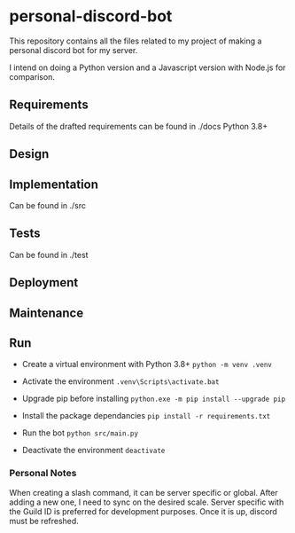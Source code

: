 # personal-discord-bot
This repository contains all the files related to my project of making a personal discord bot for my server.

I intend on doing a Python version and a Javascript version with Node.js for comparison.

## Requirements
Details of the drafted requirements can be found in ./docs
Python 3.8+

## Design

## Implementation
Can be found in ./src

## Tests
Can be found in ./test

## Deployment

## Maintenance


## Run
- Create a virtual environment with Python 3.8+
```python -m venv .venv```

- Activate the environment
```.venv\Scripts\activate.bat```

- Upgrade pip before installing
```python.exe -m pip install --upgrade pip```

- Install the package dependancies
```pip install -r requirements.txt```

- Run the bot
```python src/main.py```

- Deactivate the environment
```deactivate```

### Personal Notes
When creating a slash command, it can be server specific or global.
After adding a new one, I need to sync on the desired scale. Server specific with the Guild ID is preferred for development purposes.
Once it is up, discord must be refreshed.